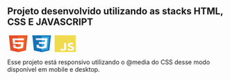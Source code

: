 ## Projeto desenvolvido utilizando as stacks HTML, CSS E JAVASCRIPT 
  
<div style="display: inline_block">
   <img align="center" alt="Enan-HTML" height="40" width="50" src="https://raw.githubusercontent.com/devicons/devicon/master/icons/html5/html5-original.svg">
   <img align="center" alt="Enan-CSS" height="40" width="50" src="https://raw.githubusercontent.com/devicons/devicon/master/icons/css3/css3-original.svg">
   <img align="center" alt="Enan-Js" height="40" width="50" src="https://raw.githubusercontent.com/devicons/devicon/master/icons/javascript/javascript-plain.svg">
<div>
  
  Esse projeto está responsivo utilizando o @media do CSS desse modo disponível em mobile e desktop.
  
